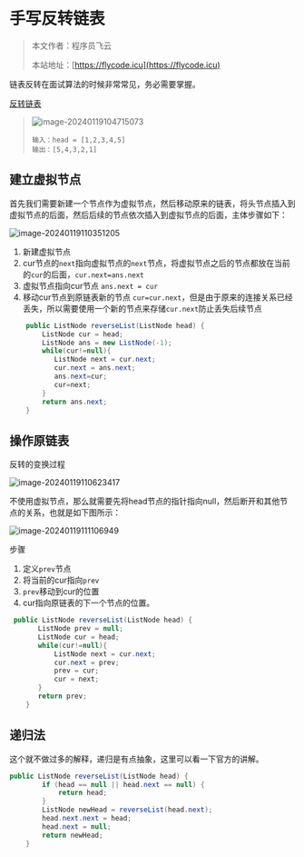 # 手写反转链表
> 本文作者：程序员飞云
>
> 本站地址：[https://flycode.icu](https://flycode.icu)

链表反转在面试算法的时候非常常见，务必需要掌握。

[反转链表](https://leetcode.cn/problems/reverse-linked-list/description/)
>![image-20240119104715073](http://cdn.flycode.icu/codeCenterImg/202401191055163.png)
>
>```
>输入：head = [1,2,3,4,5]
>输出：[5,4,3,2,1]
>```

## 建立虚拟节点

首先我们需要新建一个节点作为虚拟节点，然后移动原来的链表，将头节点插入到虚拟节点的后面，然后后续的节点依次插入到虚拟节点的后面，主体步骤如下：

![image-20240119110351205](http://cdn.flycode.icu/codeCenterImg/202401191103274.png)

1. 新建虚拟节点
2. cur节点的`next`指向虚拟节点的`next`节点，将虚拟节点之后的节点都放在当前的`cur`的后面，`cur.next=ans.next`
3. 虚拟节点指向cur节点 `ans.next = cur`
4. 移动cur节点到原链表新的节点 `cur=cur.next`，但是由于原来的连接关系已经丢失，所以需要使用一个新的节点来存储`cur.next`防止丢失后续节点

```java
    public ListNode reverseList(ListNode head) {
        ListNode cur = head;
        ListNode ans = new ListNode(-1);
        while(cur!=null){
           ListNode next = cur.next;
           cur.next = ans.next;
           ans.next=cur;
           cur=next;
        }
        return ans.next;
    }
```



## 操作原链表

反转的变换过程

![image-20240119110623417](http://cdn.flycode.icu/codeCenterImg/202401191106474.png)

不使用虚拟节点，那么就需要先将head节点的指针指向null，然后断开和其他节点的关系，也就是如下图所示：

![image-20240119111106949](http://cdn.flycode.icu/codeCenterImg/202401191111003.png)

步骤

1. 定义`prev`节点
2. 将当前的cur指向`prev`
3. `prev`移动到cur的位置
4. cur指向原链表的下一个节点的位置。

```java
 public ListNode reverseList(ListNode head) {
       ListNode prev = null;
       ListNode cur = head;
       while(cur!=null){
           ListNode next = cur.next;
           cur.next = prev;
           prev = cur;
           cur = next;
       }
       return prev;
    }
```



## 递归法

这个就不做过多的解释，递归是有点抽象，这里可以看一下官方的讲解。

```java
public ListNode reverseList(ListNode head) {
        if (head == null || head.next == null) {
            return head;
        }
        ListNode newHead = reverseList(head.next);
        head.next.next = head;
        head.next = null;
        return newHead;
    }
```


